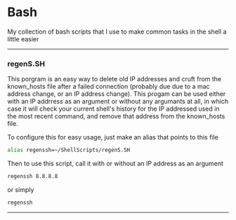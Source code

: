 Bash
====

My collection of bash scripts that I use to make common tasks in the shell a little easier

----------------
### regenS.SH
This porgram is an easy way to delete old IP addresses and cruft from the known_hosts file after a failed connection (probably due due to a mac address change, or an IP address change). This progam can be used either with an IP addrress as an argument or without any argumants at all, in which case it will check your current shell's history for the IP addressed used in the most recent command, and remove that address from the known_hosts file.   

To configure this for easy usage, just make an alias that points to this file
```bash
alias regenssh=~/ShellScripts/regenS.SH
```
Then to use this script, call it with or without an IP address as an argument 
```bash
regenssh 8.8.8.8
```
or simply
```bash
regenssh
```
----------------

